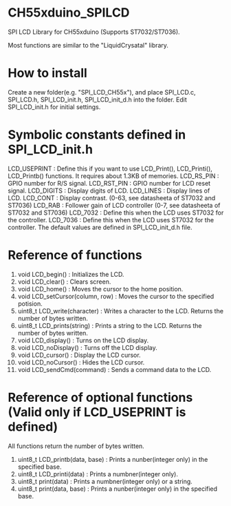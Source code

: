 # CH55xduino_SPILCD
SPI LCD Library for CH55xduino (Supports ST7032/ST7036).

Most functions are similar to the "LiquidCrysatal" library.
# How to install
Create a new folder(e.g. "SPI_LCD_CH55x"), and place SPI_LCD.c, SPI_LCD.h, SPI_LCD_init.h, SPI_LCD_init_d.h into the folder.
Edit SPI_LCD_init.h for initial settings.
# Symbolic constants defined in SPI_LCD_init.h
LCD_USEPRINT : Define this if you want to use LCD_Print(), LCD_Printi(), LCD_Printb() functions. It requires about 1.3KB of memories.
LCD_RS_PIN : GPIO number for R/S signal.
LCD_RST_PIN : GPIO number for LCD reset signal.
LCD_DIGITS : Display digits of LCD.
LCD_LINES : Display lines of LCD.
LCD_CONT : Display contrast. (0-63, see datasheeta of ST7032 and ST7036) 
LCD_RAB : Follower gain of LCD controller (0-7, see datasheeta of ST7032 and ST7036)
LCD_7032 : Define this when the LCD uses ST7032 for the controller.
LCD_7036 : Define this when the LCD uses ST7032 for the controller.
The default values are defined in SPI_LCD_init_d.h file.
# Reference of functions
1. void LCD_begin() : Initializes the LCD.
2. void LCD_clear() : Clears screen.
3. void LCD_home() : Moves the cursor to the home position.
4. void LCD_setCursor(column, row) : Moves the cursor to the specified potision.
5. uint8_t LCD_write(character) : Writes a character to the LCD. Returns the number of bytes written.
6. uint8_t LCD_prints(string) : Prints a string to the LCD. Returns the number of bytes written.
7. void LCD_display() : Turns on the LCD display.
8. void LCD_noDisplay() : Turns off the LCD display.
9. void LCD_cursor() : Display the LCD cursor.
10. void LCD_noCursor() : Hides the LCD cursor.
11. void LCD_sendCmd(command) : Sends a command data to the LCD.
# Reference of optional functions (Valid only if LCD_USEPRINT is defined)
All functions return the number of bytes written.
1. uint8_t LCD_printb(data, base) : Prints a nunber(integer only) in the specified base.
2. uint8_t LCD_printi(data) : Prints a numbner(integer only).
3. uint8_t print(data) : Prints a numbner(integer only) or a string.
4. uint8_t print(data, base) : Prints a nunber(integer only) in the specified base.
